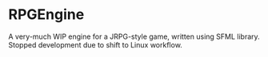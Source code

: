 # RPGEngine
A very-much WIP engine for a JRPG-style game, written using SFML library. Stopped development due to shift to Linux workflow.
